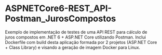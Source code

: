 # ASPNETCore6-REST_API-Postman_JurosCompostos
Exemplo de implementação de testes de uma API REST para cálculo de juros compostos em .NET 6 + ASP.NET Core utilizando Postman. Inclui Dockerfile com build desta aplicação formada por 2 projetos (ASP.NET Core + Class Library) e visando a geração de imagem Docker para Linux.
